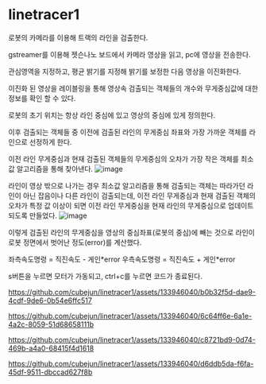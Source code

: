 # linetracer1
로봇의 카메라를 이용해 트랙의 라인을 검출한다. 

gstreamer를 이용해 젯슨나노 보드에서 카메라 영상을 읽고, pc에 영상을 전송한다. 

관심영역을 지정하고, 평균 밝기를 지정해 밝기를 보정한 다음 영상을 이진화한다.

이진화 된 영상을 레이블링을 통해 영상속 검출되는 객체들의 개수와 무게중심값에 대한 정보를 확인 할 수 있다.

로봇의 초기 위치는 항상 라인 중심에 있고 영상의 중심에 있게 정의한다.

이후 검출되는 객체들 중 이전에 검출된 라인의 무게중심 좌표와 가장 가까운 객체를 라인으로 선정하게 한다.

이전 라인 무게중심과 현재 검출된 객체들의 무게중심의 오차가 가장 작은 객체를 최소값 알고리즘을 통해 찾아낸다.
![image](https://github.com/cubejun/linetracer1/assets/133946040/6f285624-731f-475b-9eda-8fec6ca2e0a4)

라인이 영상 밖으로 나가는 경우 최소값 알고리즘을 통해 검출되는 객체는 따라가던 라인이 아닌 잡음이나 다른 라인이 검출되는데, 이전 라인 무게중심과 현재 검출된 객체의 오차가 특정 값 이상이 되면 이전 라인 무게중심을 현재 라인의 무게중심으로 업데이트 되도록 만들었다.
![image](https://github.com/cubejun/linetracer1/assets/133946040/1c076114-8c4e-458a-9b5b-d72a35a9d1a9)

이렇게 검출된 라인의 무게중심을 영상의 중심좌표(로봇의 중심)에 빼는 것으로 라인이 로봇 정면에서 벗어난 정도(error)를 계산했다.

좌측속도명령 = 직진속도 - 게인\*error
우측속도명령 = 직진속도 + 게인\*error

s버튼을 누르면 모터가 가동되고, ctrl+c를 누르면 코드가 종료된다. 




https://github.com/cubejun/linetracer1/assets/133946040/b0b32f5d-dae9-4cdf-9de6-0b54e6ffc517



https://github.com/cubejun/linetracer1/assets/133946040/6c64ff6e-6a1e-4a2c-8059-51d68658111b



https://github.com/cubejun/linetracer1/assets/133946040/c8721bd9-0d74-469b-a4a0-68415f4d1618



https://github.com/cubejun/linetracer1/assets/133946040/d6ddb5da-f6fa-45df-9511-dbccad627f8b


